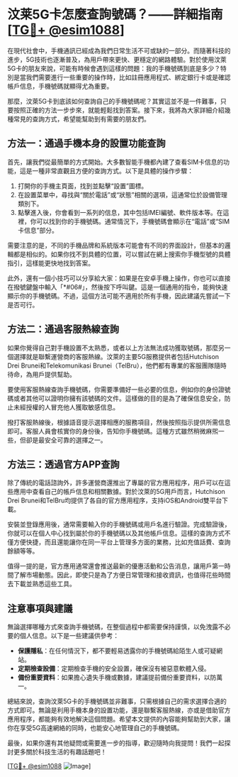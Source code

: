# 汶莱5G卡怎麼查詢號碼？——詳細指南[[TG💪+ @esim1088](https://t.me/s/esim1088)]

在現代社會中，手機通訊已經成為我們日常生活不可或缺的一部分。而隨著科技的進步，5G技術也逐漸普及，為用戶帶來更快、更穩定的網路體驗。對於使用汶萊5G卡的朋友來說，可能有時候會遇到這樣的問題：我的手機號碼到底是多少？特別是當我們需要進行一些重要的操作時，比如註冊應用程式、綁定銀行卡或是確認帳戶信息，手機號碼就顯得尤為重要。

那麼，汶萊5G卡到底該如何查詢自己的手機號碼呢？其實這並不是一件難事，只要按照正確的方法一步步來，就能輕鬆找到答案。接下來，我將為大家詳細介紹幾種常見的查詢方式，希望能幫助到有需要的朋友們。

## 方法一：通過手機本身的設置功能查詢

首先，讓我們從最簡單的方式開始。大多數智能手機都內建了查看SIM卡信息的功能，這是一種非常直觀且方便的查詢方式。以下是具體的操作步驟：

1. 打開你的手機主頁面，找到並點擊“設置”圖標。
2. 在設置菜單中，尋找與“關於電話”或“狀態”相關的選項，這通常位於設備管理類別下。
3. 點擊進入後，你會看到一系列的信息，其中包括IMEI編號、軟件版本等。在這裡，你可以找到你的手機號碼。通常情況下，手機號碼會顯示在“電話”或“SIM卡信息”部分。

需要注意的是，不同的手機品牌和系統版本可能會有不同的界面設計，但基本的邏輯都是相似的。如果你找不到具體的位置，可以嘗試在網上搜索你手機型號的具體指引，這樣能更快地找到答案。

此外，還有一個小技巧可以分享給大家：如果是在安卓手機上操作，你也可以直接在撥號鍵盤中輸入「*#06#」，然後按下呼叫鍵。這是一個通用的指令，能夠快速顯示你的手機號碼。不過，這個方法可能不適用於所有手機，因此建議先嘗試一下是否可行。

## 方法二：通過客服熱線查詢

如果你覺得自己對手機設置不太熟悉，或者以上方法無法成功獲取號碼，那麼另一個選擇就是聯繫運營商的客服熱線。汶萊的主要5G服務提供者包括Hutchison Drei Brunei和Telekomunikasi Brunei（TelBru），他們都有專業的客服團隊隨時待命，為用戶提供幫助。

要使用客服熱線查詢手機號碼，你需要準備好一些必要的信息，例如你的身份證號碼或者其他可以證明你擁有該號碼的文件。這樣做的目的是為了確保信息安全，防止未經授權的人冒充他人獲取敏感信息。

撥打客服熱線後，根據語音提示選擇相應的服務項目，然後按照指示提供所需信息即可。客服人員會核實你的身份後，告知你手機號碼。這種方式雖然稍微麻煕一些，但卻是最安全可靠的選擇之一。

## 方法三：透過官方APP查詢

除了傳統的電話諮詢外，許多運營商還推出了專屬的官方應用程序，用戶可以在這些應用中查看自己的帳戶信息和相關數據。對於汶萊的5G用戶而言，Hutchison Drei Brunei和TelBru均提供了各自的官方應用程序，支持iOS和Android雙平台下載。

安裝並登錄應用後，通常需要輸入你的手機號碼或用戶名進行驗證。完成驗證後，你就可以在個人中心找到屬於你的手機號碼以及其他帳戶信息。這樣的查詢方式不僅方便快捷，而且還能讓你在同一平台上管理多方面的業務，比如充值話費、查詢餘額等等。

值得一提的是，官方應用通常還會推送最新的優惠活動和公告消息，讓用戶第一時間了解市場動態。因此，即使只是為了方便日常管理和接收資訊，也值得花些時間去下載並熟悉這些工具。

## 注意事項與建議

無論選擇哪種方式來查詢手機號碼，在整個過程中都需要保持謹慎，以免洩露不必要的個人信息。以下是一些建議供參考：

- **保護隱私**：在任何情況下，都不要輕易透露你的手機號碼給陌生人或可疑網站。
- **定期檢查設備**：定期檢查手機的安全設置，確保沒有被惡意軟體入侵。
- **備份重要資料**：如果擔心遺失手機或數據，建議提前備份重要資料，以防萬一。

總結來說，查詢汶萊5G卡的手機號碼並非難事，只需根據自己的需求選擇合適的方式即可。無論是利用手機本身的設置功能，還是聯繫客服熱線，亦或是借助官方應用程序，都能夠有效地解決這個問題。希望本文提供的內容能夠幫助到大家，讓你在享受5G高速網絡的同時，也能安心地管理自己的手機號碼。

最後，如果你還有其他疑問或需要進一步的指導，歡迎隨時向我提問！我們一起探討更多關於科技生活的有趣話題吧！

[[TG💪+ @esim1088](https://t.me/s/esim1088) ![Image](https://i.postimg.cc/4NQfJmqS/Snipaste-2025-05-13-00-14-12.png)]